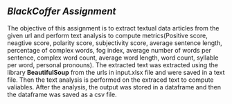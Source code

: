 ## _BlackCoffer Assignment_

The objective of this assignment is to extract textual data articles from the given url and perform text analysis to compute metrics(Positive score, neagtive score, polarity score,
subjectivity score, average sentence length, percentage of complex words, fog index, average number of words per sentence, complex word count, average word length, word count, 
syllable per word, personal pronouns).
The extracted text was extracted using the library **BeautifulSoup** from the urls in input.xlsx file and were saved in a text file.
Then the text analysis is performed on the extraced text to compute valiables. After the analysis, the output was stored in a dataframe and then the dataframe was saved as a csv file.
